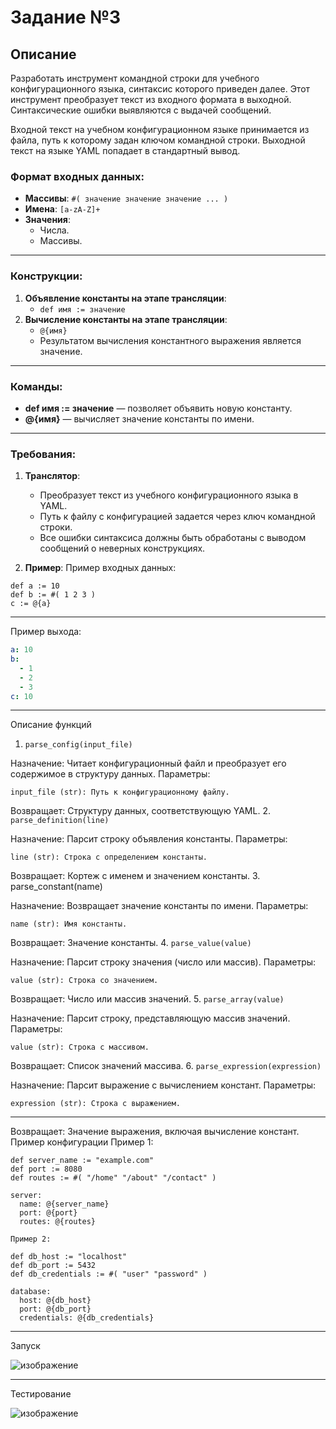 # Задание №3

## Описание
Разработать инструмент командной строки для учебного конфигурационного языка, синтаксис которого приведен далее. Этот инструмент преобразует текст из входного формата в выходной. Синтаксические ошибки выявляются с выдачей сообщений.

Входной текст на учебном конфигурационном языке принимается из файла, путь к которому задан ключом командной строки. Выходной текст на языке YAML попадает в стандартный вывод.

### Формат входных данных:
- **Массивы**: `#( значение значение значение ... )`
- **Имена**: `[a-zA-Z]+`
- **Значения**:
  - Числа.
  - Массивы.
---
### Конструкции:
1. **Объявление константы на этапе трансляции**:
   - `def имя := значение`
2. **Вычисление константы на этапе трансляции**:
   - `@{имя}`
   - Результатом вычисления константного выражения является значение.
---
### Команды:
- **def имя := значение** — позволяет объявить новую константу.
- **@{имя}** — вычисляет значение константы по имени.
---
### Требования:
1. **Транслятор**:
   - Преобразует текст из учебного конфигурационного языка в YAML.
   - Путь к файлу с конфигурацией задается через ключ командной строки.
   - Все ошибки синтаксиса должны быть обработаны с выводом сообщений о неверных конструкциях.
   
2. **Пример**:
   Пример входных данных:

```
def a := 10
def b := #( 1 2 3 )
c := @{a}
```
---
Пример выхода:
```yaml
a: 10
b:
  - 1
  - 2
  - 3
c: 10
```
---
Описание функций
1. `parse_config(input_file)`

Назначение: Читает конфигурационный файл и преобразует его содержимое в структуру данных.
Параметры:

    input_file (str): Путь к конфигурационному файлу.

Возвращает: Структуру данных, соответствующую YAML.
2. `parse_definition(line)`

Назначение: Парсит строку объявления константы.
Параметры:

    line (str): Строка с определением константы.

Возвращает: Кортеж с именем и значением константы.
3. parse_constant(name)

Назначение: Возвращает значение константы по имени.
Параметры:

    name (str): Имя константы.

Возвращает: Значение константы.
4. `parse_value(value)`

Назначение: Парсит строку значения (число или массив).
Параметры:

    value (str): Строка со значением.

Возвращает: Число или массив значений.
5. `parse_array(value)`

Назначение: Парсит строку, представляющую массив значений.
Параметры:

    value (str): Строка с массивом.

Возвращает: Список значений массива.
6. `parse_expression(expression)`

Назначение: Парсит выражение с вычислением констант.
Параметры:

    expression (str): Строка с выражением.
---
Возвращает: Значение выражения, включая вычисление констант.
Пример конфигурации
Пример 1:

```
def server_name := "example.com"
def port := 8080
def routes := #( "/home" "/about" "/contact" )

server:
  name: @{server_name}
  port: @{port}
  routes: @{routes}

Пример 2:

def db_host := "localhost"
def db_port := 5432
def db_credentials := #( "user" "password" )

database:
  host: @{db_host}
  port: @{db_port}
  credentials: @{db_credentials}
```
---

Запуск

![изображение](https://github.com/user-attachments/assets/26c888c1-23e0-4353-b6f3-c4ffe630e350)


---

Тестирование

![изображение](https://github.com/user-attachments/assets/9d644e54-95ad-4fdb-9ae9-b4e3cd1d7f99)
